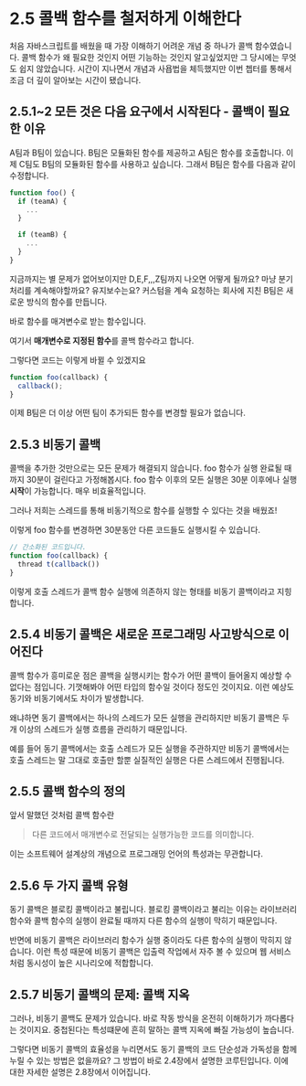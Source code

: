 # 2.5 콜백 함수를 철저하게 이해한다

처음 자바스크립트를 배웠을 때 가장 이해하기 어려운 개념 중 하나가 콜백 함수였습니다.
콜백 함수가 왜 필요한 것인지 어떤 기능하는 것인지 알고싶었지만 그 당시에는 무엇도 쉽지 않았습니다.
시간이 지나면서 개념과 사욥법을 체득했지만 이번 쳅터를 통해서 조금 더 깊이 알아보는 시간이 됐습니다.

## 2.5.1~2 모든 것은 다음 요구에서 시작된다 - 콜백이 필요한 이유

A팀과 B팀이 있습니다. B팀은 모듈화된 함수를 제공하고 A팀은 함수를 호출합니다.
이제 C팀도 B팀의 모듈화된 함수를 사용하고 싶습니다. 그래서 B팀은 함수를 다음과 같이 수정합니다.

```js
function foo() {
  if (teamA) {
    ...
  }

  if (teamB) {
    ...
  }
}
```

지금까지는 별 문제가 없어보이지만 D,E,F,,,Z팀까지 나오면 어떻게 될까요? 마냥 분기처리를 계속해야할까요?
유지보수는요? 커스텀을 계속 요청하는 회사에 지친 B팀은 새로운 방식의 함수를 만듭니다.

바로 함수를 매겨변수로 받는 함수입니다.

여기서 **매개변수로 지정된 함수**를 콜백 함수라고 합니다.

그렇다면 코드는 이렇게 바뀔 수 있겠지요

```js
function foo(callback) {
  callback();
}
```

이제 B팀은 더 이상 어떤 팀이 추가되든 함수를 변경할 필요가 없습니다.

## 2.5.3 비동기 콜백

콜백을 추가한 것만으로는 모든 문제가 해결되지 않습니다. foo 함수가 실행 완료될 때까지 30분이 걸린다고 가정해봅시다.
foo 함수 이후의 모든 실행은 30분 이후에나 실행 **시작**이 가능합니다. 매우 비효율적입니다.

그러나 저희는 스레드를 통해 비동기적으로 함수를 실행할 수 있다는 것을 배웠죠!

이렇게 foo 함수를 변경하면 30분동안 다른 코드들도 실행시킬 수 있습니다.

```js
// 간소화된 코드입니다.
function foo(callback) {
  thread t(callback())
}
```

이렇게 호출 스레드가 콜백 함수 실행에 의존하지 않는 형태를 비동기 콜백이라고 지힝합니다.

## 2.5.4 비동기 콜백은 새로운 프로그래밍 사고방식으로 이어진다

콜백 함수가 흥미로운 점은 콜백을 실행시키는 함수가 어떤 콜백이 들어올지 예상할 수 없다는 점입니다. 기껏해봐야 어떤 타입의 함수일 것이다 정도인 것이지요. 이런 예상도 동기와 비동기에서도 차이가 발생합니다.

왜냐하면 동기 콜백에서는 하나의 스레드가 모든 실행을 관리하지만 비동기 콜백은 두 개 이상의 스레드가 실행 흐름을 관리하기 때문입니다.

예를 들어 동기 콜백에서는 호출 스레드가 모든 실행을 주관하지만 비동기 콜백에서는 호출 스레드는 말 그대로 호출만 할뿐 실질적인 실행은 다른 스레드에서 진행됩니다.

## 2.5.5 콜백 함수의 정의

앞서 말했던 것처럼 콜백 함수란

> 다른 코드에서 매개변수로 전달되는 실행가능한 코드를 의미합니다.

이는 소프트웨어 설계상의 개념으로 프로그래밍 언어의 특성과는 무관합니다.

## 2.5.6 두 가지 콜백 유형

동기 콜백은 블로킹 콜백이라고 불립니다. 블로킹 콜백이라고 불리는 이유는 라이브러리 함수와 콜백 함수의 실행이 완료될 때까지 다른 함수의 실행이 막히기 때문입니다.

반면에 비동기 콜백은 라이브러리 함수가 실행 중이라도 다른 함수의 실행이 막히지 않습니다. 이런 특성 때문에 비동기 콜백은 입출력 작업에서 자주 볼 수 있으며 웹 서비스처럼 동시성이 높은 시나리오에 적합합니다.

## 2.5.7 비동기 콜백의 문제: 콜백 지옥

그러나, 비동기 콜백도 문제가 있습니다. 바로 작동 방식을 온전히 이해하기가 까다롭다는 것이지요. 중첩된다는 특성떄문에 흔히 말하는 콜백 지옥에 빠질 가능성이 높습니다.

그렇다면 비동기 콜백의 효율성을 누리면서도 동기 콜백의 코드 단순성과 가독성을 함께 누릴 수 있는 방법은 없을까요?
그 방법이 바로 2.4장에서 설명한 코루틴입니다. 이에 대한 자세한 설명은 2.8장에서 이어집니다.
